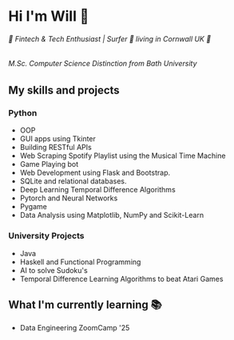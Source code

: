 # Hi I'm Will 👋

###### 🚀 Fintech & Tech Enthusiast |  Surfer 🌊 living in Cornwall UK 📍

###### M.Sc. Computer Science Distinction from Bath University

## My skills and projects

### Python

* OOP
* GUI apps using Tkinter
* Building RESTful APIs
* Web Scraping Spotify Playlist using the Musical Time Machine
* Game Playing bot
* Web Development using Flask and Bootstrap.
* SQLite and relational databases.
* Deep Learning Temporal Difference Algorithms
* Pytorch and Neural Networks
* Pygame
* Data Analysis using Matplotlib, NumPy and Scikit-Learn


### University Projects
* Java
* Haskell and Functional Programming
* AI to solve Sudoku's
* Temporal Difference Learning Algorithms to beat Atari Games


## What I'm currently learning 📚

* Data Engineering ZoomCamp '25
